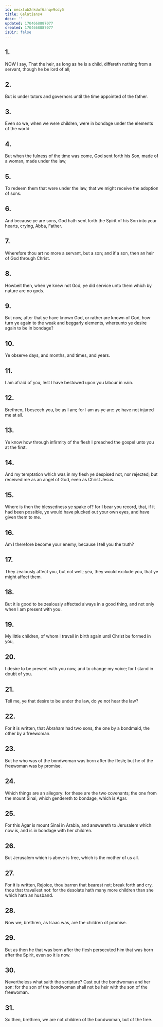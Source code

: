 ```yaml
---
id: nesxlub2nkdwf6anqv9cdy5
title: Galatians4
desc: ''
updated: 1704668887077
created: 1704668887077
isDir: false
---
```

## 1.
NOW I say, That the heir, as long as he is a child, differeth nothing from a servant, though he be lord of all;
## 2.
But is under tutors and governors until the time appointed of the father.
## 3.
Even so we, when we were children, were in bondage under the elements of the world:
## 4.
But when the fulness of the time was come, God sent forth his Son, made of a woman, made under the law,
## 5.
To redeem them that were under the law, that we might receive the adoption of sons.
## 6.
And because ye are sons, God hath sent forth the Spirit of his Son into your hearts, crying, Abba, Father.
## 7.
Wherefore thou art no more a servant, but a son; and if a son, then an heir of God through Christ.
## 8.
Howbeit then, when ye knew not God, ye did service unto them which by nature are no gods.
## 9.
But now, after that ye have known God, or rather are known of God, how turn ye again to the weak and beggarly elements, whereunto ye desire again to be in bondage?
## 10.
Ye observe days, and months, and times, and years.
## 11.
I am afraid of you, lest I have bestowed upon you labour in vain.
## 12.
Brethren, I beseech you, be as I am; for I am as ye are: ye have not injured me at all.
## 13.
Ye know how through infirmity of the flesh I preached the gospel unto you at the first.
## 14.
And my temptation which was in my flesh ye despised not, nor rejected; but received me as an angel of God, even as Christ Jesus.
## 15.
Where is then the blessedness ye spake of? for I bear you record, that, if it had been possible, ye would have plucked out your own eyes, and have given them to me.
## 16.
Am I therefore become your enemy, because I tell you the truth?
## 17.
They zealously affect you, but not well; yea, they would exclude you, that ye might affect them.
## 18.
But it is good to be zealously affected always in a good thing, and not only when I am present with you.
## 19.
My little children, of whom I travail in birth again until Christ be formed in you,
## 20.
I desire to be present with you now, and to change my voice; for I stand in doubt of you.
## 21.
Tell me, ye that desire to be under the law, do ye not hear the law?
## 22.
For it is written, that Abraham had two sons, the one by a bondmaid, the other by a freewoman.
## 23.
But he who was of the bondwoman was born after the flesh; but he of the freewoman was by promise.
## 24.
Which things are an allegory: for these are the two covenants; the one from the mount Sinai, which gendereth to bondage, which is Agar.
## 25.
For this Agar is mount Sinai in Arabia, and answereth to Jerusalem which now is, and is in bondage with her children.
## 26.
But Jerusalem which is above is free, which is the mother of us all.
## 27.
For it is written, Rejoice, thou barren that bearest not; break forth and cry, thou that travailest not: for the desolate hath many more children than she which hath an husband.
## 28.
Now we, brethren, as Isaac was, are the children of promise.
## 29.
But as then he that was born after the flesh persecuted him that was born after the Spirit, even so it is now.
## 30.
Nevertheless what saith the scripture? Cast out the bondwoman and her son: for the son of the bondwoman shall not be heir with the son of the freewoman.
## 31.
So then, brethren, we are not children of the bondwoman, but of the free.
